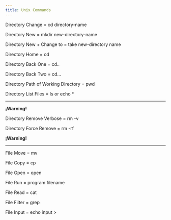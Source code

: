 ```yaml
---
title: Unix Commands
---
```


Directory Change = cd directory-name

Directory New = mkdir new-directory-name

Directory New + Change to = take new-directory name

Directory Home = cd

Directory Back One = cd..

Directory Back Two = cd...

Directory Path of Working Directory = pwd

Directory List Files = ls or echo *

***

**¡Warning!**

Directory Remove Verbose = rm -v

Directory Force Remove = rm -rf

**¡Warning!**

***

File Move = mv

File Copy = cp

File Open = open

File Run = program filename

File Read = cat

File Filter = grep

File Input = echo input > 



